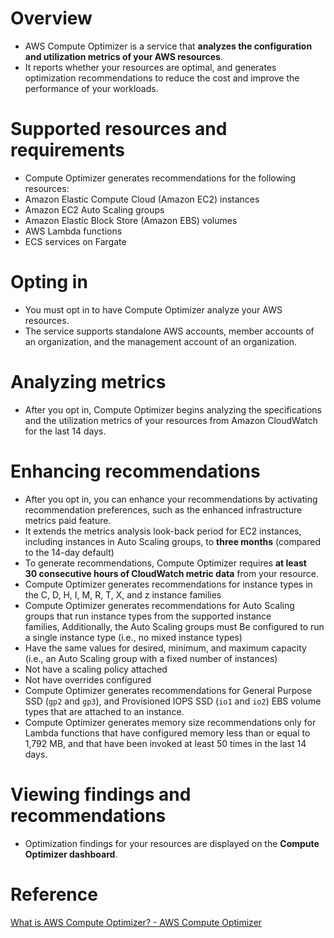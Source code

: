 # Overview
+ AWS Compute Optimizer is a service that **analyzes the configuration and utilization metrics of your AWS resources**.
+ It reports whether your resources are optimal, and generates optimization recommendations to reduce the cost and improve the performance of your workloads.
# Supported resources and requirements
+ Compute Optimizer generates recommendations for the following resources:
+ Amazon Elastic Compute Cloud (Amazon EC2) instances
+ Amazon EC2 Auto Scaling groups
+ Amazon Elastic Block Store (Amazon EBS) volumes
+ AWS Lambda functions
+ ECS services on Fargate
# Opting in
+ You must opt in to have Compute Optimizer analyze your AWS resources.
+ The service supports standalone AWS accounts, member accounts of an organization, and the management account of an organization. 
# Analyzing metrics
+ After you opt in, Compute Optimizer begins analyzing the specifications and the utilization metrics of your resources from Amazon CloudWatch for the last 14 days.
# Enhancing recommendations
+ After you opt in, you can enhance your recommendations by activating recommendation preferences, such as the enhanced infrastructure metrics paid feature.
+ It extends the metrics analysis look-back period for EC2 instances, including instances in Auto Scaling groups, to **three months** (compared to the 14-day default)
+ To generate recommendations, Compute Optimizer requires **at least 30 consecutive hours of CloudWatch metric data** from your resource. 
+ Compute Optimizer generates recommendations for instance types in the C, D, H, I, M, R, T, X, and z instance families
+ Compute Optimizer generates recommendations for Auto Scaling groups that run instance types from the supported instance families, Additionally, the Auto Scaling groups must Be configured to run a single instance type (i.e., no mixed instance types)
+ Have the same values for desired, minimum, and maximum capacity (i.e., an Auto Scaling group with a fixed number of instances)
+ Not have a scaling policy attached
+ Not have overrides configured
+ Compute Optimizer generates recommendations for General Purpose SSD (`gp2` and `gp3`), and Provisioned IOPS SSD (`io1` and `io2`) EBS volume types that are attached to an instance.
+ Compute Optimizer generates memory size recommendations only for Lambda functions that have configured memory less than or equal to 1,792 MB, and that have been invoked at least 50 times in the last 14 days. 
# Viewing findings and recommendations
+ Optimization findings for your resources are displayed on the **Compute Optimizer dashboard**. 
# Reference
[What is AWS Compute Optimizer? - AWS Compute Optimizer](https://docs.aws.amazon.com/compute-optimizer/latest/ug/what-is-compute-optimizer.html)
